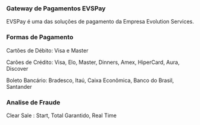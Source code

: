 <h3> Gateway de Pagamentos EVSPay</h3>
<p>EVSPay é uma das soluções de pagamento da Empresa Evolution Services.</p>

<h3> Formas de Pagamento</h3>
<p>Cartões de Débito: Visa e Master</p>
<p>Carões de Crédito: Visa, Elo, Master, Dinners, Amex, HiperCard, Aura, Discover</p>
<p>Boleto Bancário: Bradesco, Itaú, Caixa Econômica, Banco do Brasil, Santander</p>

<h3> Analise de Fraude</h3>
<p>Clear Sale : Start, Total Garantido, Real Time</p>
